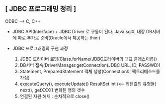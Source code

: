 ## [ JDBC 프로그래밍 정리 ]

ODBC --> C, C++

- JDBC API(Interface) + JDBC Driver 로 구동이 된다.
  	Java.sql이 내장			DB서버에 따로 추가로 준비(Oracle에서 제공하는 thin:)

- JDBC 프로그래밍의 구현 과정
  1. JDBC 드라이버 로딩(Class.forName(JDBC드라이버의 대표 클래스이름))
  2. DB서버 접속(DriverManager.getConnection(JDBC URL, ID, PASSWD))
  3. Statement, PreparedStatement 객체 생성(Connection이 팩토리메소드를 가짐)
  4. executeQuery(),   executeUpdate()
        ResultSet            int  (<-- 리턴값의 유형들)
     next(), getXXX()    변화된 행의 갯수
  5. 연결된 자원 해제 : 순차적으로 close()